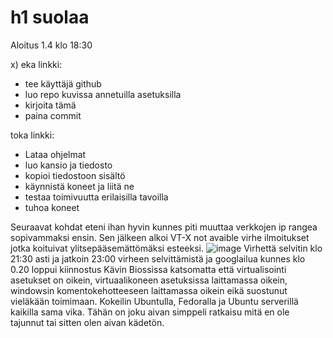 # h1 suolaa
Aloitus 1.4 klo 18:30

x) eka linkki:
- tee käyttäjä github
- luo repo kuvissa annetuilla asetuksilla
- kirjoita tämä
- paina commit

toka linkki:
- Lataa ohjelmat
- luo kansio ja tiedosto
- kopioi tiedostoon sisältö
- käynnistä koneet ja liitä ne
- testaa toimivuutta erilaisilla tavoilla
- tuhoa koneet


Seuraavat kohdat eteni ihan hyvin kunnes piti muuttaa verkkojen ip rangea sopivammaksi ensin. Sen jälkeen alkoi VT-X not avaible virhe ilmoitukset jotka koituivat ylitsepääsemättömäksi esteeksi.
![image](https://user-images.githubusercontent.com/129611461/229314259-f350c62c-2770-4ad8-886a-8efa8522fc76.png)
Virhettä selvitin klo 21:30 asti ja jatkoin 23:00 virheen selvittämistä ja googlailua kunnes klo 0.20 loppui kiinnostus
Kävin Biossissa katsomatta että virtualisointi asetukset on oikein, virtuaalikoneen asetuksissa laittamassa oikein, windowsin komentokehotteeseen laittamassa oikein eikä suostunut vieläkään toimimaan. Kokeilin Ubuntulla, Fedoralla ja Ubuntu serverillä kaikilla sama vika. Tähän on joku aivan simppeli ratkaisu mitä en ole tajunnut tai sitten olen aivan kädetön.
